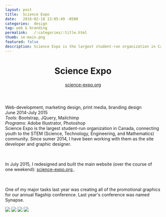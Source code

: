 ```yaml
---
layout: post
title:  Science Expo
date:   2016-02-18 13:05:49 -0500
categories:  design 
tag: web & branding
permalink:   /:categories/:title.html
thumb: se-main.png
featured: false 
description: Science Expo is the largest student-run organization in Canada, connecting youth to the STEM (Science, Technology, Engineering, and Mathematics) community. Since sumer 2014, I have been working with them as the site developer and graphic designer
---
```


<div class="description">
	<header class="post-header">
    <h1 class="post-title" itemprop="name headline">Science Expo</h1>
    <a href="http://science-expo.org/" target="_blank"> science-expo.org </a>
  </header>
	<div class="details">
		Web-development, marketing design, print media, branding design
		<br>
		June 2014-July 2015
		<br>
		<i>Tools:</i> Bootstrap, JQuery, Mailchimp
        <br>
		<i>Programs:</i> Adobe Illustrator, Photoshop
		<br>
	</div>
Science Expo is the largest student-run organization in Canada, connecting youth to the STEM (Science, Technology, Engineering, and Mathematics) community. Since sumer 2014, I have been working with them as the site developer and graphic designer. 

<br><br>In July 2015, I redesigned and built the main website (over the course of one weekend): <a href="http://science-expo.org/" target="_blank"> science-expo.org </a>.



<br><br>
One of my major tasks last year was creating all of the promotional graphics for our annual flagship conference. Last year's conference was named Synapse. 


</div>
<div class="images">
	<img src="{{site.baseurl}}/images/work/se/1.png">
	<img src="{{site.baseurl}}/images/work/se/2.png">
	<img src="{{site.baseurl}}/images/work/se/3.png">
	<img src="{{site.baseurl}}/images/work/se/5.png">
</div>
<!-- {% highlight ruby %}
def print_hi(name)
  puts "Hi, #{name}"
end
print_hi('Tom')
#=> prints 'Hi, Tom' to STDOUT.
{% endhighlight %} -->


